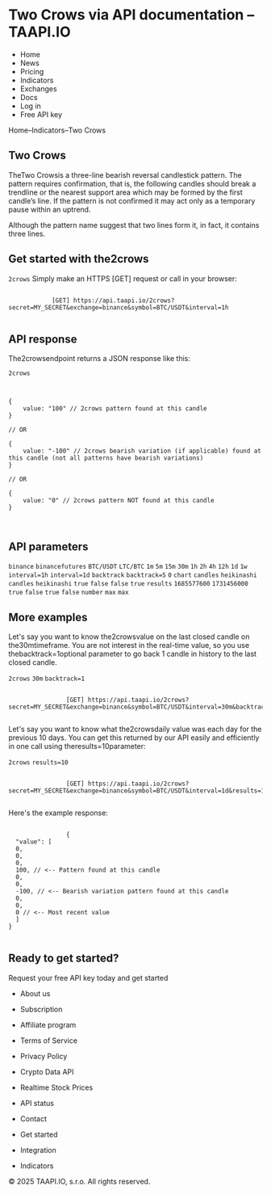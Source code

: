 # Two Crows via API documentation – TAAPI.IO

- Home
- News
- Pricing
- Indicators
- Exchanges
- Docs
- Log in
- Free API key

Home–Indicators–Two Crows


## Two Crows
TheTwo Crowsis a three-line bearish reversal candlestick pattern. The pattern requires confirmation, that is, the following candles should break a trendline or the nearest support area which may be formed by the first candle’s line. If the pattern is not confirmed it may act only as a temporary pause within an uptrend.

Although the pattern name suggest that two lines form it, in fact, it contains three lines.


## Get started with the2crows
`2crows` Simply make an HTTPS [GET] request or call in your browser:


```

			[GET] https://api.taapi.io/2crows?secret=MY_SECRET&exchange=binance&symbol=BTC/USDT&interval=1h
		
```

## API response
The2crowsendpoint returns a JSON response like this:

`2crows` 
```

			
{
    value: "100" // 2crows pattern found at this candle
}
				
// OR

{
    value: "-100" // 2crows bearish variation (if applicable) found at this candle (not all patterns have bearish variations)
}
				
// OR
				
{
    value: "0" // 2crows pattern NOT found at this candle
}
			
		
```

## API parameters
`binance` `binancefutures` `BTC/USDT` `LTC/BTC` `1m` `5m` `15m` `30m` `1h` `2h` `4h` `12h` `1d` `1w` `interval=1h` `interval=1d` `backtrack` `backtrack=5` `0` `chart` `candles` `heikinashi` `candles` `heikinashi` `true` `false` `false` `true` `results` `1685577600` `1731456000` `true` `false` `true` `false` `number` `max` `max` 
## More examples
Let's say you want to know the2crowsvalue on the last closed candle on the30mtimeframe. You are not interest in the real-time value, so you use thebacktrack=1optional parameter to go back 1 candle in history to the last closed candle.

`2crows` `30m` `backtrack=1` 
```

				[GET] https://api.taapi.io/2crows?secret=MY_SECRET&exchange=binance&symbol=BTC/USDT&interval=30m&backtrack=1
			
```
Let's say you want to know what the2crowsdaily value was each day for the previous 10 days. You can get this returned by our API easily and efficiently in one call using theresults=10parameter:

`2crows` `results=10` 
```

				[GET] https://api.taapi.io/2crows?secret=MY_SECRET&exchange=binance&symbol=BTC/USDT&interval=1d&results=10
			
```
Here's the example response:


```

				{
  "value": [
  0,
  0,
  0,
  100, // <-- Pattern found at this candle
  0,
  0,
  -100, // <-- Bearish variation pattern found at this candle
  0,
  0,
  0 // <-- Most recent value 
  ]
}
			
```

## Ready to get started?
Request your free API key today and get started

- About us
- Subscription
- Affiliate program
- Terms of Service
- Privacy Policy
- Crypto Data API
- Realtime Stock Prices
- API status
- Contact

- Get started
- Integration
- Indicators

© 2025 TAAPI.IO, s.r.o. All rights reserved.

